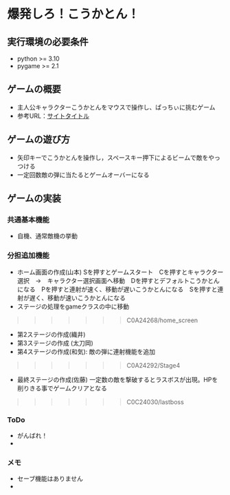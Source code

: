 # 爆発しろ！こうかとん！

## 実行環境の必要条件
* python >= 3.10
* pygame >= 2.1

## ゲームの概要
* 主人公キャラクターこうかとんをマウスで操作し、ぱっちぃに挑むゲーム
* 参考URL：[サイトタイトル](https://www.hoge.com/)

## ゲームの遊び方
* 矢印キーでこうかとんを操作し，スペースキー押下によるビームで敵をやっつける
* 一定回数敵の弾に当たるとゲームオーバーになる

## ゲームの実装
### 共通基本機能
* 自機、通常敵機の挙動

### 分担追加機能
* ホーム画面の作成(山本) Sを押すとゲームスタート　Cを押すとキャラクター選択　→　キャラクター選択画面へ移動　Dを押すとデフォルトこうかとんになる　Pを押すと連射が速く、移動が遅いこうかとんになる　Sを押すと連射が遅く、移動が速いこうかとんになる
* ステージの処理をgameクラスの中に移動
>>>>>>> C0A24268/home_screen
* 第2ステージの作成(織井)
* 第3ステージの作成 (太刀岡)
* 第4ステージの作成(和気):
    敵の弾に連射機能を追加
>>>>>>> C0A24292/Stage4
* 最終ステージの作成(佐藤)
一定数の敵を撃破するとラスボスが出現。HPを削りきる事でゲームクリアとなる
>>>>>>> C0C24030/lastboss
### ToDo
- がんばれ！
- 

### メモ
* セーブ機能はありません
* 
